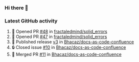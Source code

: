 ### Hi there 👋


### Latest GitHub activity
<!--START_SECTION:activity-->
1. 💪 Opened PR [#48](https://github.com/fractaledmind/solid_errors/pull/48) in [fractaledmind/solid_errors](https://github.com/fractaledmind/solid_errors)
2. 💪 Opened PR [#47](https://github.com/fractaledmind/solid_errors/pull/47) in [fractaledmind/solid_errors](https://github.com/fractaledmind/solid_errors)
3. 🚀 Published release [v3](https://github.com/Bhacaz/docs-as-code-confluence/releases/tag/v3) in [Bhacaz/docs-as-code-confluence](https://github.com/Bhacaz/docs-as-code-confluence)
4. 🔒 Closed issue [#10](https://github.com/Bhacaz/docs-as-code-confluence/issues/10) in [Bhacaz/docs-as-code-confluence](https://github.com/Bhacaz/docs-as-code-confluence)
5. 🎉 Merged PR [#11](https://github.com/Bhacaz/docs-as-code-confluence/pull/11) in [Bhacaz/docs-as-code-confluence](https://github.com/Bhacaz/docs-as-code-confluence)
<!--END_SECTION:activity-->

<!--
**Bhacaz/bhacaz** is a ✨ _special_ ✨ repository because its `README.md` (this file) appears on your GitHub profile.

Here are some ideas to get you started:

- 🔭 I’m currently working on ...
- 🌱 I’m currently learning ...
- 👯 I’m looking to collaborate on ...
- 🤔 I’m looking for help with ...
- 💬 Ask me about ...
- 📫 How to reach me: ...
- 😄 Pronouns: ...
- ⚡ Fun fact: ...
-->
